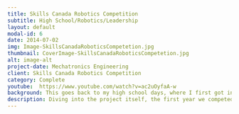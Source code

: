 ```yaml
---
title: Skills Canada Robotics Competition
subtitle: High School/Robotics/Leadership 
layout: default
modal-id: 6
date: 2014-07-02
img: Image-SkillsCanadaRoboticsCompetetion.jpg
thumbnail: CoverImage-SkillsCanadaRoboticsCompetetion.jpg
alt: image-alt
project-date: Mechatronics Engineering
client: Skills Canada Robotics Competition
category: Complete
youtube:  https://www.youtube.com/watch?v=ac2uOyfaA-w
background: This goes back to my high school days, where I first got into robotics. This was a robotics competition that I competed for two years with my team Leduc Composite High School. I want to give a shout out to the awesome team that I had the pleasure to lead, Josh Mulder, Kurk Urvold and Timurlane Çakmak. Also I can’t forget about our amazing advisors and teachers who went out of their way to help us out, Dennis Cebuliak, Greg Loose, Brad Gilmour and all of friends. Lastly, I want to thank them personally, because this experience influenced my future greatly.
description: Diving into the project itself, the first year we competed, we got bronze in Alberta. The challenge was to put wooden cubes in the circular box that is on wheels. One of the big challenges were that the robot we wanted was much bigger than the size restriction, so we made the robot be able to transform by folding the robot in half at the start of the challenge. The second competition, was to put low profile wooden boxes in a closet, and this time we went to nationals and received 4th in Canada. One of the big issues with this one was that the arm was too heavy for the linear actuator to lift it and we were again, so close to the size limitation, we need a solution that was cheap and compact. Eventually, we found the solution to be a car hood spring piston that we used to counter balance the arm. I won’t get into too much detail here (if you want to know more, feel free to contact me! I love nothing more than talking about robots!). Overall, this experience was a life changing experience that shaped my future. My high school never had robotics competitions and I remember one day Dennis Cebuliak (my computer science teacher) coming to be asking if I was interested, and even though there were lots of hurdles, it was one of the best thing that happened in my life! Video of the competition, https://www.youtube.com/watch?v=ac2uOyfaA-w
---
```

